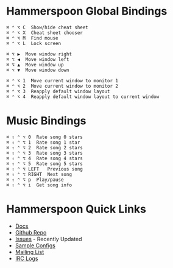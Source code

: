 Hammerspoon Global Bindings
===========================

    ⌘ ⌃ ⌥ C  Show/hide cheat sheet
    ⌘ ⌃ ⌥ X  Cheat sheet chooser
    ⌘ ⌃ ⌥ M  Find mouse
    ⌘ ⌃ ⌥ L  Lock screen

    ⌘ ⌥ ▶  Move window right
    ⌘ ⌥ ◀  Move window left
    ⌘ ⌥ ▲  Move window up
    ⌘ ⌥ ▼  Move window down

    ⌘ ⌃ ⌥ 1  Move current window to monitor 1
    ⌘ ⌃ ⌥ 2  Move current window to monitor 2
    ⌘ ⌃ ⌥ 3  Reapply default window layout
    ⌘ ⌃ ⌥ 4  Reapply default window layout to current window

Music Bindings
==============
    ⌘ ⇧ ⌃ ⌥ 0  Rate song 0 stars
    ⌘ ⇧ ⌃ ⌥ 1  Rate song 1 star
    ⌘ ⇧ ⌃ ⌥ 2  Rate song 2 stars
    ⌘ ⇧ ⌃ ⌥ 3  Rate song 3 stars
    ⌘ ⇧ ⌃ ⌥ 4  Rate song 4 stars
    ⌘ ⇧ ⌃ ⌥ 5  Rate song 5 stars
    ⌘ ⇧ ⌃ ⌥ LEFT   Previous song
    ⌘ ⇧ ⌃ ⌥ RIGHT  Next song
    ⌘ ⇧ ⌃ ⌥ p  Play/pause
    ⌘ ⇧ ⌃ ⌥ i  Get song info

Hammerspoon Quick Links
=======================

* [Docs](http://www.hammerspoon.org/docs/index.html)
* [Github Repo](https://github.com/Hammerspoon/hammerspoon/)
* [Issues](https://github.com/Hammerspoon/hammerspoon/issues?q=is%3Aissue+is%3Aopen+sort%3Aupdated-desc) - Recently Updated
* [Sample Configs](https://github.com/Hammerspoon/hammerspoon/wiki/Sample-Configurations)
* [Mailing List](https://groups.google.com/forum/#!forum/hammerspoon)
* [IRC Logs](https://botbot.me/freenode/hammerspoon/)

